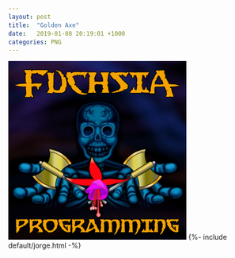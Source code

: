 ```yaml
---
layout: post
title:  "Golden Axe"
date:   2019-01-08 20:19:01 +1000
categories: PNG
---
```


![Golden Axe](/assets/images/games/fuchsia-261.png "Golden Axe")
{%- include default/jorge.html -%}